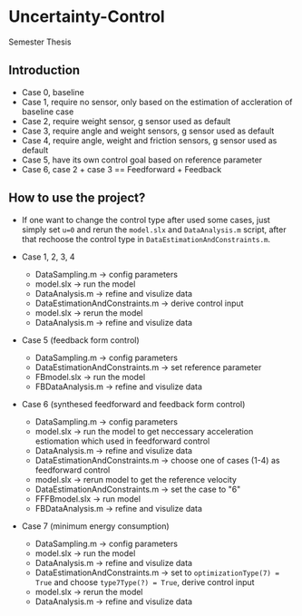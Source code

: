 # Uncertainty-Control
Semester Thesis

## Introduction
- Case 0, baseline
- Case 1, require no sensor, only based on the estimation of accleration of baseline case
- Case 2, require weight sensor, g sensor used as default
- Case 3, require angle and weight sensors, g sensor used as default
- Case 4, require angle, weight and friction sensors, g sensor used as default
- Case 5, have its own control goal based on reference parameter
- Case 6, case 2 + case 3 == Feedforward + Feedback

## How to use the project?
- If one want to change the control type after used some cases, just simply set `u=0` 
and rerun the `model.slx` and `DataAnalysis.m` script, after that rechoose the control type 
in `DataEstimationAndConstraints.m`.

- Case 1, 2, 3, 4
    - DataSampling.m                    -> config parameters 
    - model.slx                         -> run the model
    - DataAnalysis.m                    -> refine and visulize data 
    - DataEstimationAndConstraints.m    -> derive control input
    - model.slx                         -> rerun the model
    - DataAnalysis.m                    -> refine and visulize data 

- Case 5 (feedback form control)
    - DataSampling.m                    -> config parameters 
    - DataEstimationAndConstraints.m    -> set reference parameter
    - FBmodel.slx                       -> run the model
    - FBDataAnalysis.m                  -> refine and visulize data 

- Case 6 (synthesed feedforward and feedback form control)
    - DataSampling.m                    -> config parameters 
    - model.slx                         -> run the model to get neccessary acceleration estiomation which used in feedforward control
    - DataAnalysis.m                    -> refine and visulize data 
    - DataEstimationAndConstraints.m    -> choose one of cases (1-4) as feedforward control
    - model.slx                         -> rerun model to get the reference velocity
    - DataEstimationAndConstraints.m    -> set the case to "6"
    - FFFBmodel.slx                     -> run model
    - FBDataAnalysis.m                  -> refine and visulize data 

- Case 7 (minimum energy consumption)
    - DataSampling.m                    -> config parameters 
    - model.slx                         -> run the model 
    - DataAnalysis.m                    -> refine and visulize data 
    - DataEstimationAndConstraints.m    -> set to `optimizationType(7) = True` and choose `type7Type(?) = True`, derive control input
    - model.slx                         -> rerun the model
    - DataAnalysis.m                    -> refine and visulize data 

